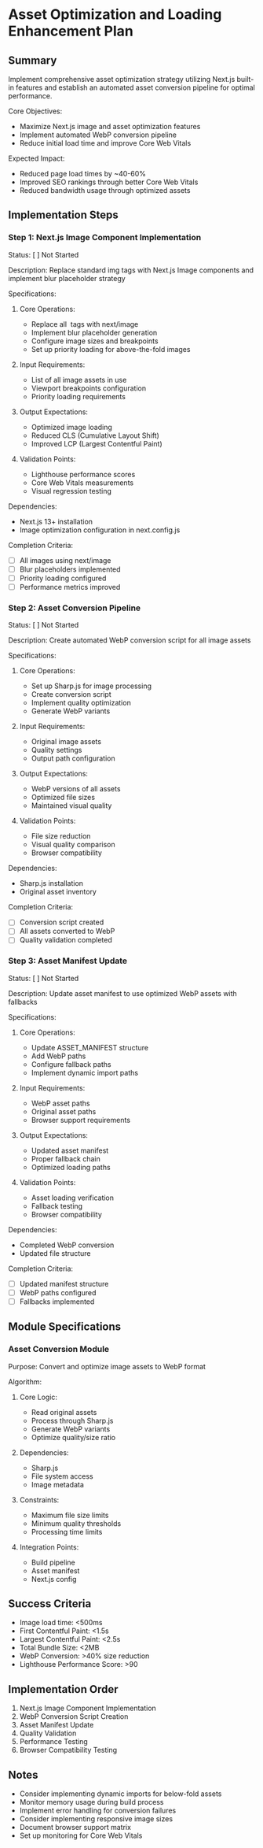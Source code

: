 # Asset Optimization and Loading Enhancement Plan

## Summary
Implement comprehensive asset optimization strategy utilizing Next.js built-in features and establish an automated asset conversion pipeline for optimal performance.

Core Objectives:
- Maximize Next.js image and asset optimization features
- Implement automated WebP conversion pipeline
- Reduce initial load time and improve Core Web Vitals

Expected Impact:
- Reduced page load times by ~40-60%
- Improved SEO rankings through better Core Web Vitals
- Reduced bandwidth usage through optimized assets

## Implementation Steps

### Step 1: Next.js Image Component Implementation
Status: [ ] Not Started

Description:
Replace standard img tags with Next.js Image components and implement blur placeholder strategy

Specifications:
1. Core Operations:
   - Replace all <img> tags with next/image
   - Implement blur placeholder generation
   - Configure image sizes and breakpoints
   - Set up priority loading for above-the-fold images

2. Input Requirements:
   - List of all image assets in use
   - Viewport breakpoints configuration
   - Priority loading requirements

3. Output Expectations:
   - Optimized image loading
   - Reduced CLS (Cumulative Layout Shift)
   - Improved LCP (Largest Contentful Paint)

4. Validation Points:
   - Lighthouse performance scores
   - Core Web Vitals measurements
   - Visual regression testing

Dependencies:
- Next.js 13+ installation
- Image optimization configuration in next.config.js

Completion Criteria:
- [ ] All images using next/image
- [ ] Blur placeholders implemented
- [ ] Priority loading configured
- [ ] Performance metrics improved

### Step 2: Asset Conversion Pipeline
Status: [ ] Not Started

Description:
Create automated WebP conversion script for all image assets

Specifications:
1. Core Operations:
   - Set up Sharp.js for image processing
   - Create conversion script
   - Implement quality optimization
   - Generate WebP variants

2. Input Requirements:
   - Original image assets
   - Quality settings
   - Output path configuration

3. Output Expectations:
   - WebP versions of all assets
   - Optimized file sizes
   - Maintained visual quality

4. Validation Points:
   - File size reduction
   - Visual quality comparison
   - Browser compatibility

Dependencies:
- Sharp.js installation
- Original asset inventory

Completion Criteria:
- [ ] Conversion script created
- [ ] All assets converted to WebP
- [ ] Quality validation completed

### Step 3: Asset Manifest Update
Status: [ ] Not Started

Description:
Update asset manifest to use optimized WebP assets with fallbacks

Specifications:
1. Core Operations:
   - Update ASSET_MANIFEST structure
   - Add WebP paths
   - Configure fallback paths
   - Implement dynamic import paths

2. Input Requirements:
   - WebP asset paths
   - Original asset paths
   - Browser support requirements

3. Output Expectations:
   - Updated asset manifest
   - Proper fallback chain
   - Optimized loading paths

4. Validation Points:
   - Asset loading verification
   - Fallback testing
   - Browser compatibility

Dependencies:
- Completed WebP conversion
- Updated file structure

Completion Criteria:
- [ ] Updated manifest structure
- [ ] WebP paths configured
- [ ] Fallbacks implemented

## Module Specifications

### Asset Conversion Module
Purpose: Convert and optimize image assets to WebP format

Algorithm:
1. Core Logic:
   - Read original assets
   - Process through Sharp.js
   - Generate WebP variants
   - Optimize quality/size ratio
   
2. Dependencies:
   - Sharp.js
   - File system access
   - Image metadata
   
3. Constraints:
   - Maximum file size limits
   - Minimum quality thresholds
   - Processing time limits

4. Integration Points:
   - Build pipeline
   - Asset manifest
   - Next.js config

## Success Criteria
- Image load time: <500ms
- First Contentful Paint: <1.5s
- Largest Contentful Paint: <2.5s
- Total Bundle Size: <2MB
- WebP Conversion: >40% size reduction
- Lighthouse Performance Score: >90

## Implementation Order
1. Next.js Image Component Implementation
2. WebP Conversion Script Creation
3. Asset Manifest Update
4. Quality Validation
5. Performance Testing
6. Browser Compatibility Testing

## Notes
- Consider implementing dynamic imports for below-fold assets
- Monitor memory usage during build process
- Implement error handling for conversion failures
- Consider implementing responsive image sizes
- Document browser support matrix
- Set up monitoring for Core Web Vitals 